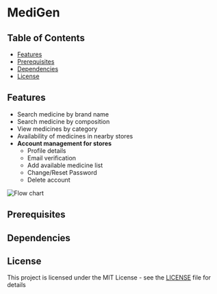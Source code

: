 # MediGen



Table of Contents
-----------------

- [Features](#features)
- [Prerequisites](#prerequisites)
- [Dependencies](#dependencies)
- [License](#license)

Features
--------

- Search medicine by brand name
- Search medicine by composition
- View medicines by category
- Availability of medicines in nearby stores
- **Account management for stores**
  - Profile details
  - Email verification
  - Add available medicine list
  - Change/Reset Password
  - Delete account

![Flow chart](https://imgur.com/a/yg3Fv)

Prerequisites
-------------

Dependencies
------------

License
-------

This project is licensed under the MIT License - see the [LICENSE](LICENSE) file for details
